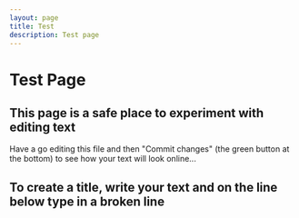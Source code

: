 ```yaml
---
layout: page
title: Test
description: Test page
---
```


Test Page
=========

This page is a safe place to experiment with editing text
-------------------------------
Have a go editing this file and then "Commit changes" (the green button at the bottom) to see how your text will look online...

To create a title, write your text and on the line below type in a broken line
-------------------------------------------------------------------------------------------

